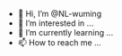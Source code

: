 - 👋 Hi, I’m @NL-wuming
- 👀 I’m interested in ...
- 🌱 I’m currently learning ...
- 📫 How to reach me ...

<!---
NL-wuming/NL-wuming is a ✨ special ✨ repository because its `README.md` (this file) appears on your GitHub profile.
You can click the Preview link to take a look at your changes.
--->
